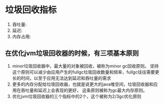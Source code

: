 # 垃圾回收指标

1. 吞吐量:
2. 延迟:
3. 内存占用:

## 在优化jvm垃圾回收器的时候，有三项基本原则

1. minor垃圾回收器中，最大量的对象被回收，被称为minor gc回收原则。
坚持这个原则可以减少由应用产生的fullgc垃圾回收数量和频率，fullgc往往需要更长的时间，以至于应用无法达到延迟和吞吐量的需求
2. 更多的内存分配给垃圾回收器，也就是说更大的java堆空间，垃圾回收器和应用在吞吐量和延迟上会表现的更好，
这条原则被称为gc最大内存原则。
3. 优化jvm垃圾回收器的三个指标中的2个，这个被称为2/3gc优化原则
